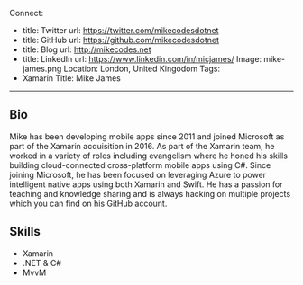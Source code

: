 Connect:
  - title: Twitter
    url: https://twitter.com/mikecodesdotnet
  - title: GitHub
    url: https://github.com/mikecodesdotnet
  - title: Blog
    url: http://mikecodes.net
  - title: LinkedIn
    url: https://www.linkedin.com/in/micjames/
Image: mike-james.png
Location: London, United Kingodom
Tags:
  - Xamarin
Title: Mike James
---
## Bio
Mike has been developing mobile apps since 2011 and joined Microsoft as part of the Xamarin acquisition in 2016. As part of the Xamarin team, he worked in a variety of roles including evangelism where he honed his skills building cloud-connected cross-platform mobile apps using C#. Since joining Microsoft, he has been focused on leveraging Azure to power intelligent native apps using both Xamarin and Swift. He has a passion for teaching and knowledge sharing and is always hacking on multiple projects which you can find on his GitHub account. 

## Skills
* Xamarin
* .NET & C#
* MvvM
